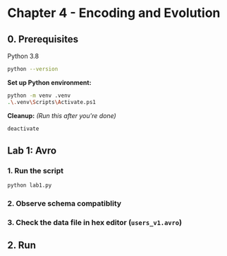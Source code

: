 # Chapter 4 - Encoding and Evolution

## 0. Prerequisites
Python 3.8
```bash
python --version
```

**Set up Python environment:**
```bash
python -m venv .venv
.\.venv\Scripts\Activate.ps1
```

**Cleanup:**
*(Run this after you're done)*
```bash
deactivate
```
## Lab 1: Avro

### 1. Run the script
```bash
python lab1.py
```

### 2. Observe schema compatiblity

### 3. Check the data file in hex editor (`users_v1.avro`)

## 2. Run
